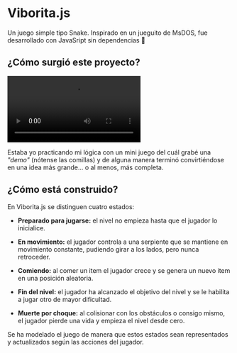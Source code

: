 # Viborita.js

Un juego simple tipo Snake. Inspirado en un jueguito de MsDOS, fue desarrollado con JavaSript sin dependencias 🤘

## ¿Cómo surgió este proyecto?

![primera demo](./images/old_demo.mp4)

Estaba yo practicando mi lógica con un mini juego del cuál grabé una _"demo"_ (nótense las comillas) y de alguna manera terminó convirtiéndose en una idea más grande... o al menos, más completa.

## ¿Cómo está construido?

En Viborita.js se distinguen cuatro estados:

- **Preparado para jugarse:** el nivel no empieza hasta que el jugador lo inicialice.

- **En movimiento:** el jugador controla a una serpiente que se mantiene en movimiento constante, pudiendo girar a los lados, pero nunca retroceder.

- **Comiendo:** al comer un item el jugador crece y se genera un nuevo item en una posición aleatoria.

- **Fin del nivel:** el jugador ha alcanzado el objetivo del nivel y se le habilita a jugar otro de mayor dificultad.

- **Muerte por choque:** al colisionar con los obstáculos o consigo mismo, el jugador pierde una vida y empieza el nivel desde cero.

Se ha modelado el juego de manera que estos estados sean representados y actualizados según las acciones del jugador.
